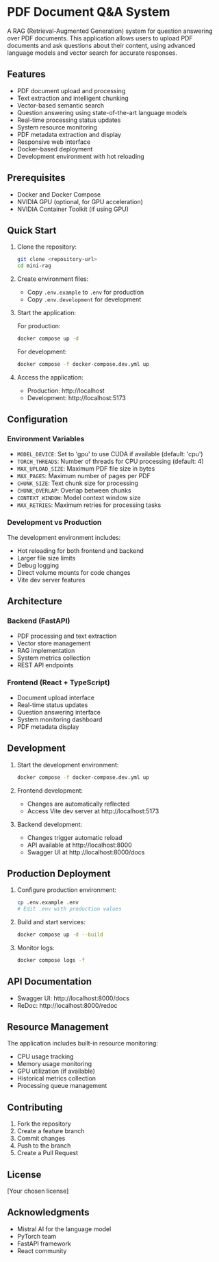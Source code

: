 # PDF Document Q&A System

A RAG (Retrieval-Augmented Generation) system for question answering over PDF documents. This application allows users to upload PDF documents and ask questions about their content, using advanced language models and vector search for accurate responses.

## Features

- PDF document upload and processing
- Text extraction and intelligent chunking
- Vector-based semantic search
- Question answering using state-of-the-art language models
- Real-time processing status updates
- System resource monitoring
- PDF metadata extraction and display
- Responsive web interface
- Docker-based deployment
- Development environment with hot reloading

## Prerequisites

- Docker and Docker Compose
- NVIDIA GPU (optional, for GPU acceleration)
- NVIDIA Container Toolkit (if using GPU)

## Quick Start

1. Clone the repository:
   ```bash
   git clone <repository-url>
   cd mini-rag
   ```

2. Create environment files:
   - Copy `.env.example` to `.env` for production
   - Copy `.env.development` for development

3. Start the application:

   For production:
   ```bash
   docker compose up -d
   ```

   For development:
   ```bash
   docker compose -f docker-compose.dev.yml up
   ```

4. Access the application:
   - Production: http://localhost
   - Development: http://localhost:5173

## Configuration

### Environment Variables

- `MODEL_DEVICE`: Set to 'gpu' to use CUDA if available (default: 'cpu')
- `TORCH_THREADS`: Number of threads for CPU processing (default: 4)
- `MAX_UPLOAD_SIZE`: Maximum PDF file size in bytes
- `MAX_PAGES`: Maximum number of pages per PDF
- `CHUNK_SIZE`: Text chunk size for processing
- `CHUNK_OVERLAP`: Overlap between chunks
- `CONTEXT_WINDOW`: Model context window size
- `MAX_RETRIES`: Maximum retries for processing tasks

### Development vs Production

The development environment includes:
- Hot reloading for both frontend and backend
- Larger file size limits
- Debug logging
- Direct volume mounts for code changes
- Vite dev server features

## Architecture

### Backend (FastAPI)

- PDF processing and text extraction
- Vector store management
- RAG implementation
- System metrics collection
- REST API endpoints

### Frontend (React + TypeScript)

- Document upload interface
- Real-time status updates
- Question answering interface
- System monitoring dashboard
- PDF metadata display

## Development

1. Start the development environment:
   ```bash
   docker compose -f docker-compose.dev.yml up
   ```

2. Frontend development:
   - Changes are automatically reflected
   - Access Vite dev server at http://localhost:5173

3. Backend development:
   - Changes trigger automatic reload
   - API available at http://localhost:8000
   - Swagger UI at http://localhost:8000/docs

## Production Deployment

1. Configure production environment:
   ```bash
   cp .env.example .env
   # Edit .env with production values
   ```

2. Build and start services:
   ```bash
   docker compose up -d --build
   ```

3. Monitor logs:
   ```bash
   docker compose logs -f
   ```

## API Documentation

- Swagger UI: http://localhost:8000/docs
- ReDoc: http://localhost:8000/redoc

## Resource Management

The application includes built-in resource monitoring:
- CPU usage tracking
- Memory usage monitoring
- GPU utilization (if available)
- Historical metrics collection
- Processing queue management

## Contributing

1. Fork the repository
2. Create a feature branch
3. Commit changes
4. Push to the branch
5. Create a Pull Request

## License

[Your chosen license]

## Acknowledgments

- Mistral AI for the language model
- PyTorch team
- FastAPI framework
- React community